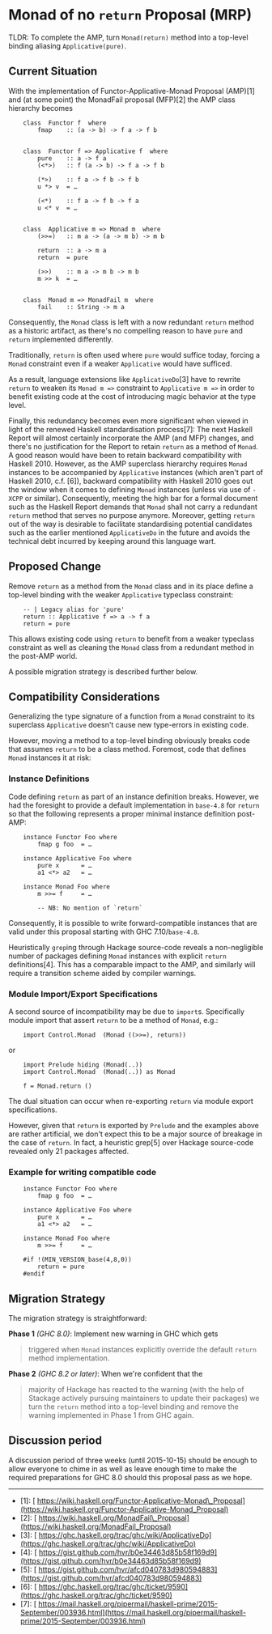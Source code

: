 # Monad of no `return` Proposal (MRP)






TLDR: To complete the AMP, turn `Monad(return)` method into a top-level binding aliasing `Applicative(pure)`.


## Current Situation



With the implementation of Functor-Applicative-Monad Proposal (AMP)\[1\] and
(at some point) the MonadFail proposal (MFP)\[2\] the AMP class hierarchy
becomes


```
    class  Functor f  where
        fmap    :: (a -> b) -> f a -> f b


    class  Functor f => Applicative f  where
        pure    :: a -> f a
        (<*>)   :: f (a -> b) -> f a -> f b
     
        (*>)    :: f a -> f b -> f b
        u *> v  = …
     
        (<*)    :: f a -> f b -> f a
        u <* v  = …


    class  Applicative m => Monad m  where
        (>>=)   :: m a -> (a -> m b) -> m b

        return  :: a -> m a
        return  = pure
    
        (>>)    :: m a -> m b -> m b
        m >> k  = …
        

    class  Monad m => MonadFail m  where
        fail    :: String -> m a
```


Consequently, the `Monad` class is left with a now redundant `return`
method as a historic artifact, as there's no compelling reason to
have `pure` and `return` implemented differently.



Traditionally, `return` is often used where `pure` would suffice
today, forcing a `Monad` constraint even if a weaker `Applicative`
would have sufficed.



As a result, language extensions like `ApplicativeDo`\[3\] have to
rewrite `return` to weaken its `Monad m =>` constraint to
`Applicative m =>` in order to benefit existing code at the cost
of introducing magic behavior at the type level.



Finally, this redundancy becomes even more significant when viewed in
light of the renewed Haskell standardisation process\[7\]: The next
Haskell Report will almost certainly incorporate the AMP (and MFP)
changes, and there's no justification for the Report to retain
`return` as a method of `Monad`. A good reason would have been to
retain backward compatibility with Haskell 2010. However, as the AMP
superclass hierarchy requires `Monad` instances to be accompanied by
`Applicative` instances (which aren't part of Haskell 2010, c.f. \[6\]),
backward compatibility with Haskell 2010 goes out the window when it
comes to defining `Monad` instances (unless via use of `-XCPP` or
similar).  Consequently, meeting the high bar for a formal document
such as the Haskell Report demands that `Monad` shall not carry a
redundant `return` method that serves no purpose anymore. Moreover,
getting `return` out of the way is desirable to facilitate
standardising potential candidates such as the earlier mentioned
`ApplicativeDo` in the future and avoids the technical debt incurred
by keeping around this language wart.


## Proposed Change



Remove `return` as a method from the `Monad` class and in its place
define a top-level binding with the weaker `Applicative` typeclass
constraint:


```
    -- | Legacy alias for 'pure' 
    return :: Applicative f => a -> f a
    return = pure
```


This allows existing code using `return` to benefit from a weaker
typeclass constraint as well as cleaning the `Monad` class from a
redundant method in the post-AMP world.



A possible migration strategy is described further below.


## Compatibility Considerations



Generalizing the type signature of a function from a `Monad`
constraint to its superclass `Applicative` doesn't cause new
type-errors in existing code.



However, moving a method to a top-level binding obviously breaks code
that assumes `return` to be a class method. Foremost, code that
defines `Monad` instances it at risk:


### Instance Definitions



Code defining `return` as part of an instance definition
breaks. However, we had the foresight to provide a default
implementation in `base-4.8` for `return` so that the following
represents a proper minimal instance definition post-AMP:


```
    instance Functor Foo where
        fmap g foo  = …

    instance Applicative Foo where
        pure x      = …
        a1 <*> a2   = …

    instance Monad Foo where
        m >>= f     = …

        -- NB: No mention of `return`
```


Consequently, it is possible to write forward-compatible instances
that are valid under this proposal starting with GHC 7.10/`base-4.8`.



Heuristically `grep`ing through Hackage source-code reveals a
non-negligible number of packages defining `Monad` instances with
explicit `return` definitions\[4\]. This has a comparable impact to the
AMP, and similarly will require a transition scheme aided by compiler
warnings.


### Module Import/Export Specifications



A second source of incompatibility may be due to
`import`s. Specifically module import that assert `return` to be a
method of `Monad`, e.g.:


```
    import Control.Monad  (Monad ((>>=), return))
```


or


```
    import Prelude hiding (Monad(..))
    import Control.Monad  (Monad(..)) as Monad

    f = Monad.return ()
```


The dual situation can occur when re-exporting `return` via module
export specifications.



However, given that `return` is exported by `Prelude` and the examples
above are rather artificial, we don't expect this to be a major source
of breakage in the case of `return`. In fact, a heuristic grep\[5\] over
Hackage source-code revealed only 21 packages affected.


### Example for writing compatible code


```
    instance Functor Foo where
        fmap g foo  = …

    instance Applicative Foo where
        pure x      = …
        a1 <*> a2   = …

    instance Monad Foo where
        m >>= f     = …

    #if !(MIN_VERSION_base(4,8,0))
        return = pure
    #endif
```

## Migration Strategy



The migration strategy is straightforward:



**Phase 1** *(GHC 8.0)*: Implement new warning in GHC which gets


>
>
> triggered when `Monad` instances explicitly override the
> default `return` method implementation.
>
>


**Phase 2** *(GHC 8.2 or later)*: When we're confident that the


>
>
> majority of Hackage has reacted to the warning (with the help of
> Stackage actively pursuing maintainers to update their packages) we
> turn the `return` method into a top-level binding and remove the
> warning implemented in Phase 1 from GHC again.
>
>

## Discussion period



A discussion period of three weeks (until 2015-10-15) should be enough
to allow everyone to chime in as well as leave enough time to make the
required preparations for GHC 8.0 should this proposal pass as we hope.


---


- \[1\]: [
  https://wiki.haskell.org/Functor-Applicative-Monad\_Proposal](https://wiki.haskell.org/Functor-Applicative-Monad_Proposal)
- \[2\]: [
  https://wiki.haskell.org/MonadFail\_Proposal](https://wiki.haskell.org/MonadFail_Proposal)
- \[3\]: [
  https://ghc.haskell.org/trac/ghc/wiki/ApplicativeDo](https://ghc.haskell.org/trac/ghc/wiki/ApplicativeDo)
- \[4\]: [
  https://gist.github.com/hvr/b0e34463d85b58f169d9](https://gist.github.com/hvr/b0e34463d85b58f169d9)
- \[5\]: [
  https://gist.github.com/hvr/afcd040783d980594883](https://gist.github.com/hvr/afcd040783d980594883)
- \[6\]: [
  https://ghc.haskell.org/trac/ghc/ticket/9590](https://ghc.haskell.org/trac/ghc/ticket/9590)
- \[7\]: [
  https://mail.haskell.org/pipermail/haskell-prime/2015-September/003936.html](https://mail.haskell.org/pipermail/haskell-prime/2015-September/003936.html)
